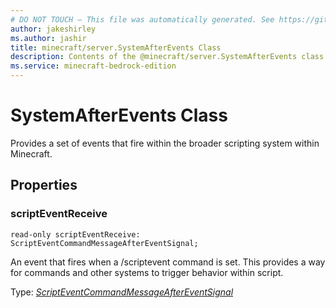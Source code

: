 ```yaml
---
# DO NOT TOUCH — This file was automatically generated. See https://github.com/mojang/minecraftapidocsgenerator to modify descriptions, examples, etc.
author: jakeshirley
ms.author: jashir
title: minecraft/server.SystemAfterEvents Class
description: Contents of the @minecraft/server.SystemAfterEvents class.
ms.service: minecraft-bedrock-edition
---
```

# SystemAfterEvents Class

Provides a set of events that fire within the broader scripting system within Minecraft.

## Properties

### **scriptEventReceive**
`read-only scriptEventReceive: ScriptEventCommandMessageAfterEventSignal;`

An event that fires when a /scriptevent command is set. This provides a way for commands and other systems to trigger behavior within script.

Type: [*ScriptEventCommandMessageAfterEventSignal*](ScriptEventCommandMessageAfterEventSignal.md)

